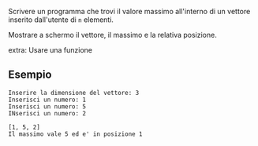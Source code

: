 Scrivere un programma che trovi il valore massimo all'interno di un vettore inserito dall'utente di `n` elementi. 

Mostrare a schermo il vettore, il massimo e la relativa posizione.

extra: Usare una funzione

## Esempio

```text
Inserire la dimensione del vettore: 3
Inserisci un numero: 1
Inserisci un numero: 5
INserisci un numero: 2

[1, 5, 2]
Il massimo vale 5 ed e' in posizione 1
```